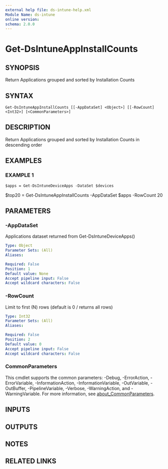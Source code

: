 ```yaml
---
external help file: ds-intune-help.xml
Module Name: ds-intune
online version:
schema: 2.0.0
---
```


# Get-DsIntuneAppInstallCounts

## SYNOPSIS
Return Applications grouped and sorted by Installation Counts

## SYNTAX

```
Get-DsIntuneAppInstallCounts [[-AppDataSet] <Object>] [[-RowCount] <Int32>] [<CommonParameters>]
```

## DESCRIPTION
Return Applications grouped and sorted by Installation Counts in descending order

## EXAMPLES

### EXAMPLE 1
```
$apps = Get-DsIntuneDeviceApps -DataSet $devices
```

$top20 = Get-DsIntuneAppInstallCounts -AppDataSet $apps -RowCount 20

## PARAMETERS

### -AppDataSet
Applications dataset returned from Get-DsIntuneDeviceApps()

```yaml
Type: Object
Parameter Sets: (All)
Aliases:

Required: False
Position: 1
Default value: None
Accept pipeline input: False
Accept wildcard characters: False
```

### -RowCount
Limit to first (N) rows (default is 0 / returns all rows)

```yaml
Type: Int32
Parameter Sets: (All)
Aliases:

Required: False
Position: 2
Default value: 0
Accept pipeline input: False
Accept wildcard characters: False
```

### CommonParameters
This cmdlet supports the common parameters: -Debug, -ErrorAction, -ErrorVariable, -InformationAction, -InformationVariable, -OutVariable, -OutBuffer, -PipelineVariable, -Verbose, -WarningAction, and -WarningVariable. For more information, see [about_CommonParameters](http://go.microsoft.com/fwlink/?LinkID=113216).

## INPUTS

## OUTPUTS

## NOTES

## RELATED LINKS
